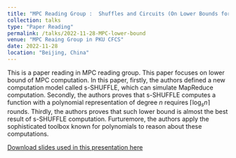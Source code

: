 ```yaml
---
title: "MPC Reading Group :  Shuffles and Circuits (On Lower Bounds for Modern Parallel Computation)"
collection: talks
type: "Paper Reading"
permalink: /talks/2022-11-28-MPC-lower-bound
venue: "MPC Reaing Group in PKU CFCS"
date: 2022-11-28
location: "Beijing, China"
---
```


This is a paper reading in MPC reading group. This paper focuses on lower bound of MPC computation. In this paper, firstly, the authors defined a new computation model called s-SHUFFLE, which can simulate MapReduce computation. Secondly, the authors proves that s-SHUFFLE computes a function with a polynomial representation of degree $n$ requires $\lceil \log_s n\rceil$ rounds. Thirdly, the authors proves that such lower bound is almost the best result of s-SHUFFLE computation. Furturemore, the authors apply the sophisticated toolbox known for polynomials to reason about these computations.

[Download slides used in this presentation here](https://ShiZhuming.github.io/files/MPC_lower_bound.pdf)
